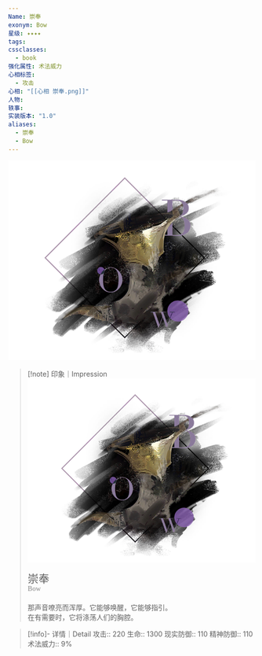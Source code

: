 ```yaml
---
Name: 崇奉
exonym: Bow
星级: ✦✦✦✦
tags: 
cssclasses:
  - book
强化属性: 术法威力
心相标签:
  - 攻击
心相: "[[心相 崇奉.png]]"
人物: 
轶事: 
实装版本: "1.0"
aliases:
  - 崇奉
  - Bow
---
```

![cover](assets/崇奉｜Bow.assets/心相%20崇奉.png)

> [!note] 印象｜Impression
> ![心相 崇奉|inlL|300](assets/崇奉｜Bow.assets/心相%20崇奉.png)
> <p style="font-family: '家族宋', sans-serif; font-size: 22px; line-height: 0.75; text-indent: 0;">崇奉<br><span style="font-family: serif; font-size: 14px; color: #888888;">Bow</span></p>
> 
> 那声音嘹亮而浑厚。它能够唤醒，它能够指引。  
> 在有需要时，它将涤荡人们的胸腔。

> [!info]- 详情｜Detail
> 攻击:: 220
> 生命:: 1300
> 现实防御:: 110
> 精神防御:: 110
> 术法威力:: 9%


